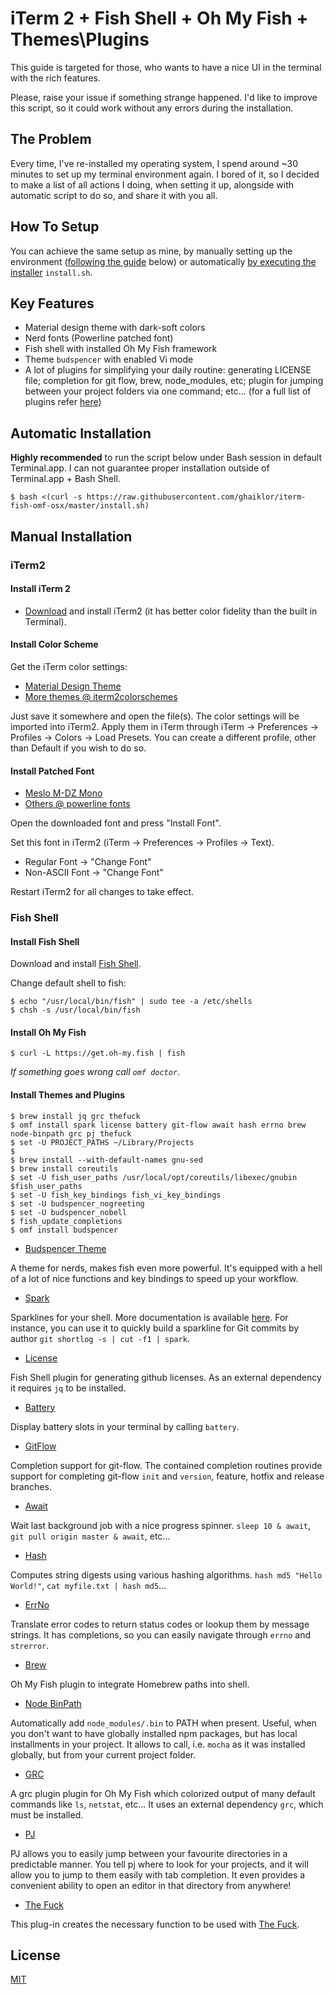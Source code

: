 # iTerm 2 + Fish Shell + Oh My Fish + Themes\Plugins

This guide is targeted for those, who wants to have a nice UI in the terminal with the rich features.

Please, raise your issue if something strange happened.
I'd like to improve this script, so it could work without any errors during the installation.

## The Problem

Every time, I've re-installed my operating system, I spend around ~30 minutes to set up my terminal environment again.
I bored of it, so I decided to make a list of all actions I doing, when setting it up, alongside with automatic script to do so, and share it with you all.

## How To Setup

You can achieve the same setup as mine, by manually setting up the environment ([following the guide](#manual-installation) below) or automatically [by executing the installer](#automatic-installation) `install.sh`.

## Key Features

- Material design theme with dark-soft colors
- Nerd fonts (Powerline patched font)
- Fish shell with installed Oh My Fish framework
- Theme `budspencer` with enabled Vi mode
- A lot of plugins for simplifying your daily routine: generating LICENSE file; completion for git flow, brew, node_modules, etc; plugin for jumping between your project folders via one command; etc... (for a full list of plugins refer [here](#install-themes-and-plugins))

## Automatic Installation

__Highly recommended__ to run the script below under Bash session in default Terminal.app.
I can not guarantee proper installation outside of Terminal.app + Bash Shell.

```shell
$ bash <(curl -s https://raw.githubusercontent.com/ghaiklor/iterm-fish-omf-osx/master/install.sh)
```

## Manual Installation

### iTerm2

#### Install iTerm 2

- [Download](http://www.iterm2.com/downloads.html) and install iTerm2 (it has better color fidelity than the built in Terminal).

#### Install Color Scheme

Get the iTerm color settings:

- [Material Design Theme](https://raw.githubusercontent.com/MartinSeeler/iterm2-material-design/master/material-design-colors.itermcolors)
- [More themes @ iterm2colorschemes](http://iterm2colorschemes.com)

Just save it somewhere and open the file(s).
The color settings will be imported into iTerm2.
Apply them in iTerm through iTerm -> Preferences -> Profiles -> Colors -> Load Presets.
You can create a different profile, other than Default if you wish to do so.

#### Install Patched Font

- [Meslo M-DZ Mono](https://raw.githubusercontent.com/ryanoasis/nerd-fonts/master/patched-fonts/Meslo/M-DZ/complete/Meslo%20LG%20M%20DZ%20Regular%20Nerd%20Font%20Complete%20Mono.otf)
- [Others @ powerline fonts](https://github.com/ryanoasis/nerd-fonts)

Open the downloaded font and press "Install Font".

Set this font in iTerm2 (iTerm -> Preferences -> Profiles -> Text).

- Regular Font -> "Change Font"
- Non-ASCII Font -> "Change Font"

Restart iTerm2 for all changes to take effect.

### Fish Shell

#### Install Fish Shell

Download and install [Fish Shell](https://fishshell.com).

Change default shell to fish:

```shell
$ echo "/usr/local/bin/fish" | sudo tee -a /etc/shells
$ chsh -s /usr/local/bin/fish
```

#### Install Oh My Fish

```shell
$ curl -L https://get.oh-my.fish | fish
```

_If something goes wrong call `omf doctor`_.

#### Install Themes and Plugins

```shell
$ brew install jq grc thefuck
$ omf install spark license battery git-flow await hash errno brew node-binpath grc pj thefuck
$ set -U PROJECT_PATHS ~/Library/Projects
$
$ brew install --with-default-names gnu-sed
$ brew install coreutils
$ set -U fish_user_paths /usr/local/opt/coreutils/libexec/gnubin $fish_user_paths
$ set -U fish_key_bindings fish_vi_key_bindings
$ set -U budspencer_nogreeting
$ set -U budspencer_nobell
$ fish_update_completions
$ omf install budspencer
```

- [Budspencer Theme](https://github.com/oh-my-fish/theme-budspencer)

A theme for nerds, makes fish even more powerful.
It's equipped with a hell of a lot of nice functions and key bindings to speed up your workflow.

- [Spark](https://github.com/oh-my-fish/plugin-spark)

Sparklines for your shell.
More documentation is available [here](https://github.com/holman/spark).
For instance, you can use it to quickly build a sparkline for Git commits by author `git shortlog -s | cut -f1 | spark`.

- [License](https://github.com/oh-my-fish/plugin-license)

Fish Shell plugin for generating github licenses.
As an external dependency it requires `jq` to be installed.

- [Battery](https://github.com/oh-my-fish/plugin-battery)

Display battery slots in your terminal by calling `battery`.

- [GitFlow](https://github.com/oh-my-fish/plugin-git-flow)

Completion support for git-flow.
The contained completion routines provide support for completing git-flow `init` and `version`, feature, hotfix and release branches.

- [Await](https://github.com/oh-my-fish/plugin-await)

Wait last background job with a nice progress spinner.
`sleep 10 & await`, `git pull origin master & await`, etc...

- [Hash](https://github.com/oh-my-fish/plugin-hash)

Computes string digests using various hashing algorithms.
`hash md5 "Hello World!"`, `cat myfile.txt | hash md5`...

- [ErrNo](https://github.com/oh-my-fish/plugin-errno)

Translate error codes to return status codes or lookup them by message strings.
It has completions, so you can easily navigate through `errno` and `strerror`.

- [Brew](https://github.com/oh-my-fish/plugin-brew)

Oh My Fish plugin to integrate Homebrew paths into shell.

- [Node BinPath](https://github.com/oh-my-fish/plugin-node-binpath)

Automatically add `node_modules/.bin` to PATH when present.
Useful, when you don't want to have globally installed npm packages, but has local installments in your project.
It allows to call, i.e. `mocha` as it was installed globally, but from your current project folder.

- [GRC](https://github.com/oh-my-fish/plugin-grc)

A grc plugin plugin for Oh My Fish which colorized output of many default commands like `ls`, `netstat`, etc...
It uses an external dependency `grc`, which must be installed.

- [PJ](https://github.com/oh-my-fish/plugin-pj)

PJ allows you to easily jump between your favourite directories in a predictable manner.
You tell pj where to look for your projects, and it will allow you to jump to them easily with tab completion.
It even provides a convenient ability to open an editor in that directory from anywhere!

- [The Fuck](https://github.com/oh-my-fish/plugin-thefuck)

This plug-in creates the necessary function to be used with [The Fuck](https://github.com/nvbn/thefuck).

## License

[MIT](./LICENSE)
